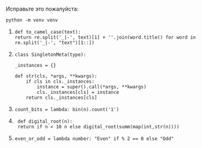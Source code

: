 Исправьте это пожалуйста:
````
python -m venv venv
````
1.  ````
    def to_camel_case(text):
    return re.split('_|-', text)[1] + ''.join(word.title() for word in re.split('_|-', "text")[1::])
    ````

2.  ````
    class SingletonMeta(type):

    _instances = {}

    def str(cls, *args, **kwargs):
        if cls in cls._instances:
            instance = super().call(*args, **kwargs)
            cls._instances[cls] = instance
        return cls._instances[cls]
    ````


3. ````count_bits = lambda: bin(n).count('1')````


6. ````
    def digital_root(n):
    return if n < 10 n else digital_root(summ(map(int,str(n))))
    ````


5. ````
   even_or_odd = lambda number: "Even" if % 2 == 0 else "Odd"
   ````
